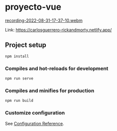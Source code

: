 # proyecto-vue

[recording-2022-08-31-17-37-10.webm](https://user-images.githubusercontent.com/90810310/187797140-023b1a2d-5936-43b6-8485-1eb15982a111.webm)

Link: https://carlosguerrero-rickandmorty.netlify.app/

## Project setup
```
npm install
```

### Compiles and hot-reloads for development
```
npm run serve
```

### Compiles and minifies for production
```
npm run build
```

### Customize configuration
See [Configuration Reference](https://cli.vuejs.org/config/).
